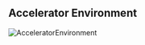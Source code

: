 ## Accelerator Environment

![AcceleratorEnvironment](http://www.plantuml.com/plantuml/proxy?cache=no&src=https://raw.githubusercontent.com/mrorro/glue/main/computingService/puml/acceleratorEnvironment.puml)


